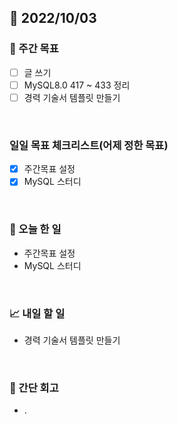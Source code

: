 ## 📅 2022/10/03


### 👏 주간 목표

- [ ] 글 쓰기
- [ ] MySQL8.0 417 ~ 433 정리
- [ ] 경력 기술서 템플릿 만들기

<br/>

### 일일 목표 체크리스트(어제 정한 목표)

- [x] 주간목표 설정
- [x] MySQL 스터디

<br/>

### 💯 오늘 한 일

- 주간목표 설정
- MySQL 스터디

<br/>

### 📈 내일 할 일

- 경력 기술서 템플릿 만들기

<br/>

### 🤔 간단 회고

- .
